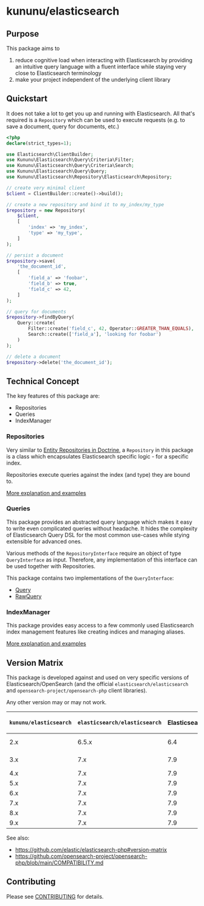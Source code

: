# kununu/elasticsearch

## Purpose

This package aims to
 1. reduce cognitive load when interacting with Elasticsearch by providing an intuitive query language with a fluent interface while staying very close to Elasticsearch terminology
 2. make your project independent of the underlying client library

## Quickstart
It does not take a lot to get you up and running with Elasticsearch. All that's required is a `Repository` which can be used to execute requests (e.g. to save a document, query for documents, etc.)

```php
<?php
declare(strict_types=1);

use Elasticsearch\ClientBuilder;
use Kununu\Elasticsearch\Query\Criteria\Filter;
use Kununu\Elasticsearch\Query\Criteria\Search;
use Kununu\Elasticsearch\Query\Query;
use Kununu\Elasticsearch\Repository\Elasticsearch\Repository;

// create very minimal client
$client = ClientBuilder::create()->build();

// create a new repository and bind it to my_index/my_type
$repository = new Repository(
    $client,
    [
        'index' => 'my_index',
        'type' => 'my_type',
    ]
);

// persist a document
$repository->save(
    'the_document_id',
    [
        'field_a' => 'foobar',
        'field_b' => true,
        'field_c' => 42,
    ]
);

// query for documents
$repository->findByQuery(
    Query::create(
        Filter::create('field_c', 42, Operator::GREATER_THAN_EQUALS),
        Search::create(['field_a'], 'looking for foobar')
    )
);

// delete a document
$repository->delete('the_document_id');
```

## Technical Concept

The key features of this package are:
 - Repositories
 - Queries
 - IndexManager

### Repositories

Very similar to [Entity Repositories in Doctrine](https://www.doctrine-project.org/projects/doctrine-orm/en/2.6/reference/working-with-objects.html), a `Repository` in this package is a class which encapsulates
Elasticsearch specific logic - for a specific index.

Repositories execute queries against the index (and type) they are bound to.

[More explanation and examples](doc/REPOSITORY.md)

### Queries

This package provides an abstracted query language which makes it easy to write even complicated queries without
headache. It hides the complexity of Elasticsearch Query DSL for the most common use-cases while stying extensible for
advanced ones.

Various methods of the `RepositoryInterface` require an object of type `QueryInterface` as input. Therefore, any
implementation of this interface can be used together with Repositories.

This package contains two implementations of the `QueryInterface`:

- [Query](doc/QUERY.md)
- [RawQuery](doc/RAWQUERY.md)

### IndexManager

This package provides easy access to a few commonly used Elasticsearch index management features like creating indices
and managing aliases.

[More explanation and examples](doc/INDEX_MANAGER.md)

## Version Matrix

This package is developed against and used on very specific versions of Elasticsearch/OpenSearch (and the official `elasticsearch/elasticsearch` and `opensearch-project/opensearch-php` client libraries).

Any other version may or may not work.

| `kununu/elasticsearch` | `elasticsearch/elasticsearch` | Elasticsearch | `opensearch-project/opensearch-php` | OpenSearch | PHP          |
|------------------------|-------------------------------|---------------|-------------------------------------|------------|--------------|
| 2.x                    | 6.5.x                         | 6.4           | -                                   | -          | \>=7.2, <8.0 |
| 3.x                    | 7.x                           | 7.9           | -                                   | -          | \>=7.2, <8.0 |
| 4.x                    | 7.x                           | 7.9           | -                                   | -          | \>=8.0       |
| 5.x                    | 7.x                           | 7.9           | -                                   | -          | \>=8.0       |
| 6.x                    | 7.x                           | 7.9           | -                                   | -          | \>=8.0       |
| 7.x                    | 7.x                           | 7.9           | -                                   | -          | \>=8.1       |
| 8.x                    | 7.x                           | 7.9           | -                                   | -          | \>=8.1       |
| 9.x                    | 7.x                           | 7.9           | 2.x                                 | 2.x        | \>=8.3       |

See also:
- https://github.com/elastic/elasticsearch-php#version-matrix
- https://github.com/opensearch-project/opensearch-php/blob/main/COMPATIBILITY.md

## Contributing

Please see [CONTRIBUTING](CONTRIBUTING.md) for details.
